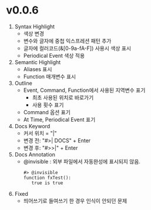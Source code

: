 # v0.0.6
1. Syntax Highlight
   - 색상 변경
    - 변수와 글자에 중첩 익스프레션 패턴 추가
   - 글자에 컬러코드(&[0-9a-fA-F]) 사용시 색상 표시
   - Periodical Event 색상 적용
2. Semantic Highlight
   - Aliases 표시
   - Function 매개변수 표시
3. Outline
   - Event, Command, Function에서 사용된 지역변수 표기
     - 최초 사용된 위치로 바로가기
     - 사용 횟수 표기
   - Command 옵션 표기
   - At Time, Periodical Event 표기
4. Docs Keyword
   - 커서 위치 = "|"
   - 변경 전: "#>| DOCS" + Enter
   - 변경 후: "#>>|" + Enter
5. Docs Annotation
   - @invisible : 외부 파일에서 자동완성에 표시되지 않음.
     ```vskript
     #> @invisible
     function fxTest():
        true is true
     ```
6. Fixed
    - 띄어쓰기로 들여쓰기 한 경우 인식이 안되던 문제
  